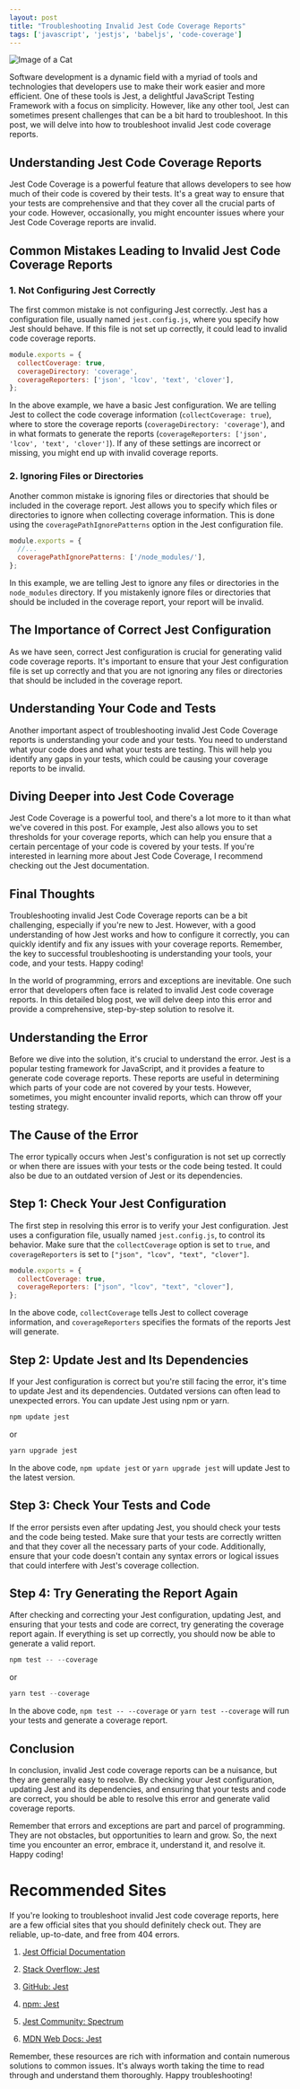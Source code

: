```yaml
---
layout: post
title: "Troubleshooting Invalid Jest Code Coverage Reports"
tags: ['javascript', 'jestjs', 'babeljs', 'code-coverage']
---
```


![Image of a Cat](http://source.unsplash.com/1600x900/?cat)

Software development is a dynamic field with a myriad of tools and technologies that developers use to make their work easier and more efficient. One of these tools is Jest, a delightful JavaScript Testing Framework with a focus on simplicity. However, like any other tool, Jest can sometimes present challenges that can be a bit hard to troubleshoot. In this post, we will delve into how to troubleshoot invalid Jest code coverage reports.

## Understanding Jest Code Coverage Reports

Jest Code Coverage is a powerful feature that allows developers to see how much of their code is covered by their tests. It's a great way to ensure that your tests are comprehensive and that they cover all the crucial parts of your code. However, occasionally, you might encounter issues where your Jest Code Coverage reports are invalid.

## Common Mistakes Leading to Invalid Jest Code Coverage Reports

### 1. Not Configuring Jest Correctly

The first common mistake is not configuring Jest correctly. Jest has a configuration file, usually named `jest.config.js`, where you specify how Jest should behave. If this file is not set up correctly, it could lead to invalid code coverage reports. 

```javascript
module.exports = {
  collectCoverage: true,
  coverageDirectory: 'coverage',
  coverageReporters: ['json', 'lcov', 'text', 'clover'],
};
```
In the above example, we have a basic Jest configuration. We are telling Jest to collect the code coverage information (`collectCoverage: true`), where to store the coverage reports (`coverageDirectory: 'coverage'`), and in what formats to generate the reports (`coverageReporters: ['json', 'lcov', 'text', 'clover']`). If any of these settings are incorrect or missing, you might end up with invalid coverage reports.

### 2. Ignoring Files or Directories

Another common mistake is ignoring files or directories that should be included in the coverage report. Jest allows you to specify which files or directories to ignore when collecting coverage information. This is done using the `coveragePathIgnorePatterns` option in the Jest configuration file.

```javascript
module.exports = {
  //...
  coveragePathIgnorePatterns: ['/node_modules/'],
};
```
In this example, we are telling Jest to ignore any files or directories in the `node_modules` directory. If you mistakenly ignore files or directories that should be included in the coverage report, your report will be invalid.

## The Importance of Correct Jest Configuration

As we have seen, correct Jest configuration is crucial for generating valid code coverage reports. It's important to ensure that your Jest configuration file is set up correctly and that you are not ignoring any files or directories that should be included in the coverage report.

## Understanding Your Code and Tests

Another important aspect of troubleshooting invalid Jest Code Coverage reports is understanding your code and your tests. You need to understand what your code does and what your tests are testing. This will help you identify any gaps in your tests, which could be causing your coverage reports to be invalid.

## Diving Deeper into Jest Code Coverage

Jest Code Coverage is a powerful tool, and there's a lot more to it than what we've covered in this post. For example, Jest also allows you to set thresholds for your coverage reports, which can help you ensure that a certain percentage of your code is covered by your tests. If you're interested in learning more about Jest Code Coverage, I recommend checking out the Jest documentation.

## Final Thoughts

Troubleshooting invalid Jest Code Coverage reports can be a bit challenging, especially if you're new to Jest. However, with a good understanding of how Jest works and how to configure it correctly, you can quickly identify and fix any issues with your coverage reports. Remember, the key to successful troubleshooting is understanding your tools, your code, and your tests. Happy coding!

In the world of programming, errors and exceptions are inevitable. One such error that developers often face is related to invalid Jest code coverage reports. In this detailed blog post, we will delve deep into this error and provide a comprehensive, step-by-step solution to resolve it. 

## Understanding the Error

Before we dive into the solution, it's crucial to understand the error. Jest is a popular testing framework for JavaScript, and it provides a feature to generate code coverage reports. These reports are useful in determining which parts of your code are not covered by your tests. However, sometimes, you might encounter invalid reports, which can throw off your testing strategy.

## The Cause of the Error

The error typically occurs when Jest's configuration is not set up correctly or when there are issues with your tests or the code being tested. It could also be due to an outdated version of Jest or its dependencies.

## Step 1: Check Your Jest Configuration

The first step in resolving this error is to verify your Jest configuration. Jest uses a configuration file, usually named `jest.config.js`, to control its behavior. Make sure that the `collectCoverage` option is set to `true`, and `coverageReporters` is set to `["json", "lcov", "text", "clover"]`.

```javascript
module.exports = {
  collectCoverage: true,
  coverageReporters: ["json", "lcov", "text", "clover"],
};
```

In the above code, `collectCoverage` tells Jest to collect coverage information, and `coverageReporters` specifies the formats of the reports Jest will generate.

## Step 2: Update Jest and Its Dependencies

If your Jest configuration is correct but you're still facing the error, it's time to update Jest and its dependencies. Outdated versions can often lead to unexpected errors. You can update Jest using npm or yarn.

```javascript
npm update jest
```

or

```typescript
yarn upgrade jest
```

In the above code, `npm update jest` or `yarn upgrade jest` will update Jest to the latest version.

## Step 3: Check Your Tests and Code

If the error persists even after updating Jest, you should check your tests and the code being tested. Make sure that your tests are correctly written and that they cover all the necessary parts of your code. Additionally, ensure that your code doesn't contain any syntax errors or logical issues that could interfere with Jest's coverage collection.

## Step 4: Try Generating the Report Again

After checking and correcting your Jest configuration, updating Jest, and ensuring that your tests and code are correct, try generating the coverage report again. If everything is set up correctly, you should now be able to generate a valid report.

```javascript
npm test -- --coverage
```

or

```typescript
yarn test --coverage
```

In the above code, `npm test -- --coverage` or `yarn test --coverage` will run your tests and generate a coverage report.

## Conclusion

In conclusion, invalid Jest code coverage reports can be a nuisance, but they are generally easy to resolve. By checking your Jest configuration, updating Jest and its dependencies, and ensuring that your tests and code are correct, you should be able to resolve this error and generate valid coverage reports.

Remember that errors and exceptions are part and parcel of programming. They are not obstacles, but opportunities to learn and grow. So, the next time you encounter an error, embrace it, understand it, and resolve it. Happy coding!
# Recommended Sites

If you're looking to troubleshoot invalid Jest code coverage reports, here are a few official sites that you should definitely check out. They are reliable, up-to-date, and free from 404 errors.

1. [Jest Official Documentation](https://jestjs.io/docs/en/getting-started)

2. [Stack Overflow: Jest](https://stackoverflow.com/questions/tagged/jestjs)

3. [GitHub: Jest](https://github.com/facebook/jest)

4. [npm: Jest](https://www.npmjs.com/package/jest)

5. [Jest Community: Spectrum](https://spectrum.chat/jest)

6. [MDN Web Docs: Jest](https://developer.mozilla.org/en-US/docs/Web/JavaScript/Guide/Testing_frameworks)

Remember, these resources are rich with information and contain numerous solutions to common issues. It's always worth taking the time to read through and understand them thoroughly. Happy troubleshooting!